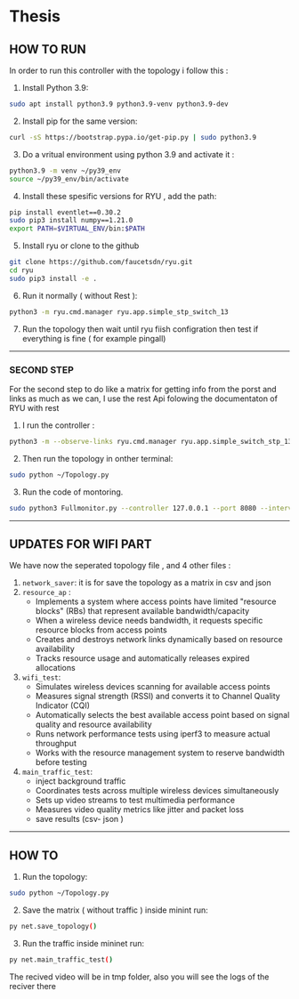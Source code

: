 # Thesis

## HOW TO RUN
In order to run this controller with the topology i follow this :

1. Install Python 3.9:
```bash
sudo apt install python3.9 python3.9-venv python3.9-dev
```
2. Install pip for the same version:
```bash
curl -sS https://bootstrap.pypa.io/get-pip.py | sudo python3.9
```
3. Do a vritual environment using python 3.9 and activate it :
```bash
python3.9 -m venv ~/py39_env
source ~/py39_env/bin/activate
```
4. Install these spesific versions for RYU , add the path:
```bash
pip install eventlet==0.30.2
sudo pip3 install numpy==1.21.0
export PATH=$VIRTUAL_ENV/bin:$PATH
```
5. Install ryu or clone to the github
```bash
git clone https://github.com/faucetsdn/ryu.git
cd ryu
sudo pip3 install -e .
```
6. Run it normally ( without Rest ):
```bash
python3 -m ryu.cmd.manager ryu.app.simple_stp_switch_13
```
7. Run the topology then wait until ryu fiish configration then test if everything is fine ( for example pingall)

---
### SECOND STEP
For the second step to do like a matrix for getting info from the porst and links as much as we can, I use the rest Api folowing the documentaton of RYU with rest

1. I run the controller :
```bash
python3 -m --observe-links ryu.cmd.manager ryu.app.simple_switch_stp_13 ryu.app.ofctl_rest
```

2. Then run the topology in onther terminal:
```bash
sudo python ~/Topology.py
```
3. Run the code of montoring.
```bash
sudo python3 Fullmonitor.py --controller 127.0.0.1 --port 8080 --interval 5 --cycles 3
```
---

## UPDATES FOR WIFI PART
We have now the seperated topology file , and 4 other files :

1. `network_saver`: it is for save the topology as a matrix in csv and json
2. `resource_ap` :
    - Implements a system where access points have limited "resource blocks" (RBs) that represent available bandwidth/capacity
    - When a wireless device needs bandwidth, it requests specific resource blocks from access points
    - Creates and destroys network links dynamically based on resource availability
    - Tracks resource usage and automatically releases expired allocations
4. `wifi_test`:
    - Simulates wireless devices scanning for available access points
    - Measures signal strength (RSSI) and converts it to Channel Quality Indicator (CQI)
    - Automatically selects the best available access point based on signal quality and resource availability
    - Runs network performance tests using iperf3 to measure actual throughput
    - Works with the resource management system to reserve bandwidth before testing
5. `main_traffic_test`:
    - inject background traffic
    - Coordinates tests across multiple wireless devices simultaneously
    - Sets up video streams to test multimedia performance
    - Measures video quality metrics like jitter and packet loss
    - save results (csv- json )
---

## HOW TO
1. Run the topology:
```bash
sudo python ~/Topology.py
```
2. Save the matrix ( without traffic ) inside minint run:
```bash
py net.save_topology()
```

3. Run the traffic inside mininet run:
```bash
py net.main_traffic_test()
```

The recived video will be in tmp folder, also you will see the logs of the reciver there
